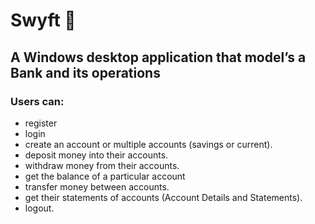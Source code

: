 # Swyft 🏦
## A Windows desktop application that model’s a Bank and its operations

### Users can:
  - register
  - login
  - create an account or multiple accounts (savings or current).
  - deposit money into their accounts.
  - withdraw money from their accounts.
  - get the balance of a particular account
  - transfer money between accounts.
  - get their statements of accounts (Account Details and Statements).
  - logout.

